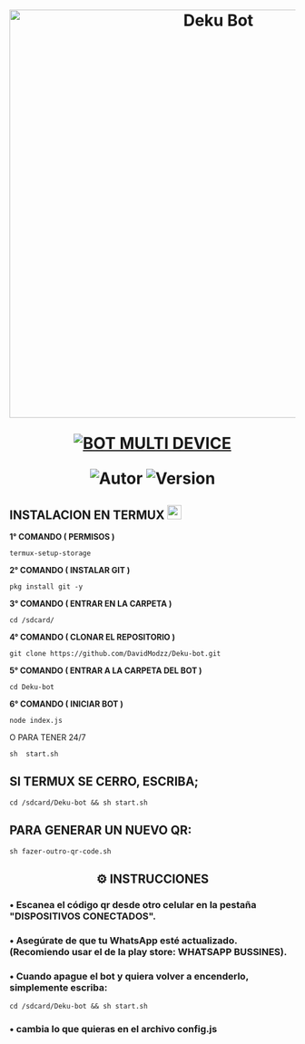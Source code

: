 <h1 align="center">
<p>
<img src= "https://www.firstbenefits.org/wp-content/uploads/2017/10/placeholder-1024x1024.png" alt="Deku Bot" width="720">
</p>

<p align="center">
<a href="#"><img title="BOT MULTI DEVICE" src="https://img.shields.io/badge/BOT MULTI DEVICE-blue?&style=for-the-badge"></a>
</p>

<p align="center">
<img title="Autor" src="https://img.shields.io/badge/DavidModzz-orange.svg?style=for-the-badge&logo=github"></a>
<img title="Version" src="https://img.shields.io/badge/Version-1.0.0-orange.svg?style=for-the-badge&logo=github"></a>
</p>

## INSTALACION EN TERMUX  <img src="https://user-images.githubusercontent.com/108157095/182052725-6568419a-6a9f-490a-85ea-90b94af694fe.png" height="25px">
**1° COMANDO ( PERMISOS )**
```
termux-setup-storage
```
**2° COMANDO ( INSTALAR GIT )**
```
pkg install git -y
```
**3° COMANDO ( ENTRAR EN LA CARPETA )**
```
cd /sdcard/
```
**4° COMANDO ( CLONAR EL REPOSITORIO )**
```
git clone https://github.com/DavidModzz/Deku-bot.git
```
**5° COMANDO ( ENTRAR A LA CARPETA DEL BOT )**
```
cd Deku-bot
```
**6° COMANDO ( INICIAR BOT )**
```
node index.js
```
O PARA TENER 24/7

```
sh  start.sh
```

## SI TERMUX SE CERRO, ESCRIBA; 
```
cd /sdcard/Deku-bot && sh start.sh
```

## PARA GENERAR UN NUEVO QR:
```
sh fazer-outro-qr-code.sh
```



 <h2 align="center">⚙️ INSTRUCCIONES</h2>

   
### • Escanea el código qr desde otro celular en la pestaña "DISPOSITIVOS CONECTADOS".
  
### • Asegúrate de que tu WhatsApp esté actualizado. (Recomiendo usar el de la play store: WHATSAPP BUSSINES).

### • Cuando apague el bot y quiera volver a encenderlo, simplemente escriba:
```
cd /sdcard/Deku-bot && sh start.sh
```
### • cambia lo que quieras en el archivo config.js
